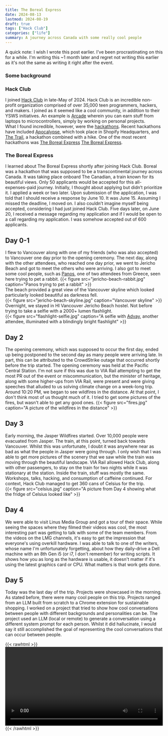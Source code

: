 ```yaml
---
title: The Boreal Express
date: 2024-08-13
lastmod: 2024-08-19
draft: true
tags: ["Hack Club"]
categories: ["life"]
summary: A journey across Canada with some really cool people 
---
```


A quick note: I wish I wrote this post earlier. I've been procrastinating on this for a while. I'm writing this ~1 month later and regret not writing this earlier as it's not the same as writing it right after the event.  

### Some background  
### Hack Club  
I joined [Hack Club](https://hackclub.com/) in late-May of 2024. Hack Club is an incredible non-profit organization comprised of over 35,000 teen programmers, hackers, and makers. I joined as it seemed like a cool community, in addition to their YSWS initiatives. An example is [Arcade](https://hackclub.com/arcade) wherein you can earn stuff from laptops to microcontrollers, simply by working on personal projects.  
What I found incredible, however, were the [hackathons](https://hackathons.hackclub.com/). Recent hackathons have included [Apocalypse](https://apocalypse.hackclub.com/), which took place in Shopify Headquarters, and [The Trail](https://trail.hackclub.com/), a hackathon combined with a hike. One of the most recent
hackathons was [The Boreal Express](https://boreal.hackclub.com/) [The Boreal Express](https://boreal.hackclub.com/).
### The Boreal Express  
I learned about The Boreal Express shortly after joining Hack Club. Boreal was a hackathon that was supposed to be a transcontinental journey across Canada. It was taking place onboard The Canadian, a train known for its beautiful views. Only 50 applicants would be accepted for this all-expenses-paid journey. Initially, I thought about applying but didn’t prioritize it. I applied a week or two later. Upon submission of the application, I was told that I should receive a response by June 10. It was June 15.
Assuming I missed the deadline, I moved on. I also couldn’t imagine myself being accepted, considering I had just joined Hack Club. Five days later, on June 20, I received a message regarding my application and if I would be open to a call regarding my application. I was somehow accepted out of 600 applicants.  

## Day 0-1  
I flew to Vancouver along with one of my friends (who was also accepted) to Vancouver one day prior to the opening ceremony. The next day, along with the other attendees, who reached one day prior, we went to Jericho Beach and got to meet the others who were arriving. I also got to meet some cool people, such as [Panos](https://pakou.dev/), one of two attendees from Greece, seen here trying to pet a rabbit.
{{< figure src="jericho-beach-rabbit.jpg" caption="Panos trying to pet a rabbit" >}}  
The beach provided a great view of the Vancouver skyline which looked particularly looked beautiful as darkness fell.  
{{< figure src="jericho-beach-skyline.jpg" caption="Vancouver skyline" >}}  
Overnight, we stayed in HI Vancouver Jericho Beach hostel. Not before trying to take a selfie with a 2000+ lumen flashlight.  
{{< figure src="flashlight-selfie.jpg" caption="A selfie with [Advay](https://ady00.github.io/), another attendee, illuminated  with a blindingly bright flashlight" >}} 

## Day 2  
The opening ceremony, which was supposed to occur the first day, ended up being postponed to the second day as many people were arriving late. In part, this can be attributed to the CrowdStrike outage that occurred shortly before the trip started. The opening ceremony was held at the Pacific Central Station. I'm not sure if this was due to VIA Rail attempting to get the most PR out of the event or miscommunication, but the minister of heritage, along with some higher-ups from VIA Rail, were present and were giving speeches that alluded to us solving climate change on a week-long trip.  
Around 10:20 PM, we began to see wildfires in the distance. At that point, I don't think most of us thought much of it. I tried to get some pictures of the fires, but wasn't able to get any good ones. 
{{< figure src="fires.jpg" caption="A picture of the wildfires in the distance" >}}  

## Day 3  
Early morning, the Jasper Wildfires started. Over 10,000 people were evacuated from Jasper. The train, at this point, turned back towards Vancouver. Whilst this was unfortunate, I doubt it was anywhere near as bad as what the people in Jasper were going through. I only wish that I was able to get more pictures of the scenery that we saw while the train was moving through the beautiful landscape.
VIA Rail allowed Hack Club, along with other passengers, to stay on the train for two nights while it was stationary at the station. Inside the train, stuff was mostly the same. Workshops, talks, hacking, and consumption of caffeine continued. For context, Hack Club managed to get 360 cans of Celsius for the trip.  
{{< figure src="celsius.jpg" caption="A picture from Day 4 showing what the fridge of Celsius looked like" >}} 

## Day 4  
We were able to visit Linus Media Group and got a tour of their space. While seeing the spaces where they filmed their videos was cool, the most interesting part was getting to talk with some of the team members. From the videos on the LMG channels, it's easy to get the impression that everyone's using overkill hardware. I was able to talk to one of the writers, whose name I'm unfortunately forgetting, about how they daily-drive a Dell machine with an 8th Gen i5 (or i7, I don't remember) for writing scripts. It shows how you as long as the hardware is usable, it doesn't matter if it's using the latest graphics card or CPU. What matters is that work gets done.  

## Day 5  
Today was the last day of the trip. Projects were showcased in the morning. As stated before, there were many cool people on this trip. Projects ranged from an LLM built from scratch to a Chrome extension for sustainable shopping. I worked on a project that tried to show how cool conversations between people with different backgrounds and personalities can be. The project used an LLM (local or remote) to generate a conversation using a different system prompt for each person. Whilst it did hallucinate, I would say it still accomplished the goal of representing the cool conversations that can occur between people.  
<!-- https://iamsorush.com/posts/add-video-to-hugo-post/ -->
{{< rawhtml >}} 
<video width=100% controls autoplay>
    <source src="boreal-chat.mp4" type="video/mp4">
    Your browser does not support the video tag.  
</video>
{{< /rawhtml >}}